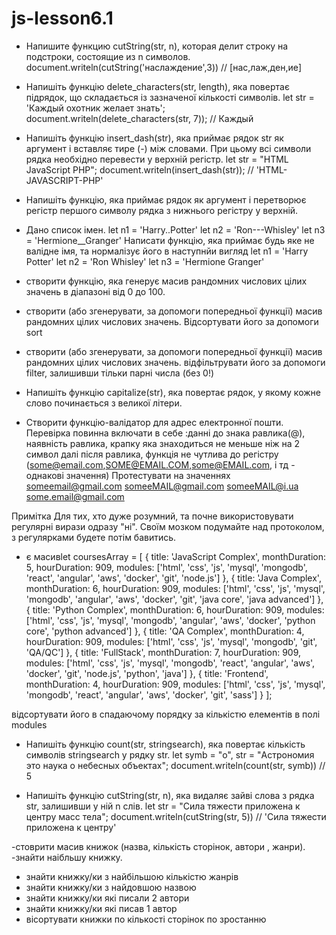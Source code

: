 # js-lesson6.1
- Напишите функцию cutString(str, n), которая делит строку на подстроки, состоящие из n символов.
  document.writeln(cutString('наслаждение',3)) // [нас,лаж,ден,ие]
- Напишіть функцію delete_characters(str, length), яка повертає підрядок, що складається із зазначеної кількості символів.
  let str = 'Каждый охотник желает знать';
  document.writeln(delete_characters(str, 7)); // Каждый

- Напишіть функцію insert_dash(str), яка приймає рядок str як аргумент і вставляє тире (-) між словами. При цьому всі символи рядка необхідно перевести у верхній регістр.
  let str = "HTML JavaScript PHP";
  document.writeln(insert_dash(str)); // 'HTML-JAVASCRIPT-PHP'

- Напишіть функцію, яка приймає рядок як аргумент і перетворює регістр першого символу рядка з нижнього регістру у верхній.

- Дано список імен.
  let n1 = 'Harry..Potter'
  let n2 = 'Ron---Whisley'
  let n3 = 'Hermione__Granger'
  Написати функцію, яка приймає будь яке не валідне імя, та нормалізує його в наступнйи вигляд
  let n1 = 'Harry Potter'
  let n2 = 'Ron Whisley'
  let n3 = 'Hermione Granger'

- створити функцію, яка генерує масив рандомних числових цілих значень в діапазоні від 0 до 100.
- створити (або згенерувати, за допомоги попередньої функції) масив рандомних цілих числових значень. Відсортувати його за допомоги sort
- створити (або згенерувати, за допомоги попередньої функції) масив рандомних цілих числових значень. відфільтрувати  його за допомоги filter, залишивши тільки парні числа (без 0!)

- Напишіть функцію capitalize(str), яка повертає рядок, у якому кожне слово починається з великої літери.
- Створити функцію-валідатор для адрес електронної пошти. Перевірка повинна включати в себе :данні до знака равлика(@), наявність равлика, крапку яка знаходиться не меньше ніж на 2 символ далі після равлика, функція не чутлива до регістру (some@email.com,SOME@EMAIL.COM,some@EMAIL.com, і тд - однакові значення)
  Протестувати на значеннях
  someemail@gmail.com
  someeMAIL@gmail.com
  someeMAIL@i.ua
  some.email@gmail.com

Примітка
Для тих, хто дуже розумний, та почне використовувати регулярні вирази одразу "ні". Своїм мозком подумайте над протоколом, з регулярками будете потім бавитись.

- є масивlet coursesArray = [
  {
  title: 'JavaScript Complex',
  monthDuration: 5,
  hourDuration: 909,
  modules: ['html', 'css', 'js', 'mysql', 'mongodb', 'react', 'angular', 'aws', 'docker', 'git', 'node.js']
  },
  {
  title: 'Java Complex',
  monthDuration: 6,
  hourDuration: 909,
  modules: ['html',
  'css',
  'js',
  'mysql',
  'mongodb',
  'angular',
  'aws',
  'docker',
  'git',
  'java core',
  'java advanced']
  },
  {
  title: 'Python Complex',
  monthDuration: 6,
  hourDuration: 909,
  modules: ['html',
  'css',
  'js',
  'mysql',
  'mongodb',
  'angular',
  'aws',
  'docker',
  'python core',
  'python advanced']
  },
  {
  title: 'QA Complex',
  monthDuration: 4,
  hourDuration: 909,
  modules: ['html', 'css', 'js', 'mysql', 'mongodb', 'git', 'QA/QC']
  },
  {
  title: 'FullStack',
  monthDuration: 7,
  hourDuration: 909,
  modules: ['html',
  'css',
  'js',
  'mysql',
  'mongodb',
  'react',
  'angular',
  'aws',
  'docker',
  'git',
  'node.js',
  'python',
  'java']
  },
  {
  title: 'Frontend',
  monthDuration: 4,
  hourDuration: 909,
  modules: ['html', 'css', 'js', 'mysql', 'mongodb', 'react', 'angular', 'aws', 'docker', 'git', 'sass']
  }
  ];


відсортувати його в спадаючому порядку за кількістю елементів в полі modules

- Напишіть функцію count(str, stringsearch), яка повертає кількість символів stringsearch у рядку str.
  let symb = "о", str = "Астрономия это наука о небесных объектах";
  document.writeln(count(str, symb)) // 5

- Напишіть функцію cutString(str, n), яка видаляє зайві слова з рядка str, залишивши у ній n слів.
  let str = "Сила тяжести приложена к центру масс тела";
  document.writeln(cutString(str, 5)) // 'Сила тяжести приложена к центру'

-стоврити масив книжок (назва, кількість сторінок, автори , жанри).
-знайти наібльшу книжку.
- знайти книжку/ки з найбільшою кількістю жанрів
- знайти книжку/ки з найдовшою назвою
- знайти книжку/ки які писали 2 автори
- знайти книжку/ки які писав 1 автор
- вісортувати книжки по кількості сторінок по зростанню
